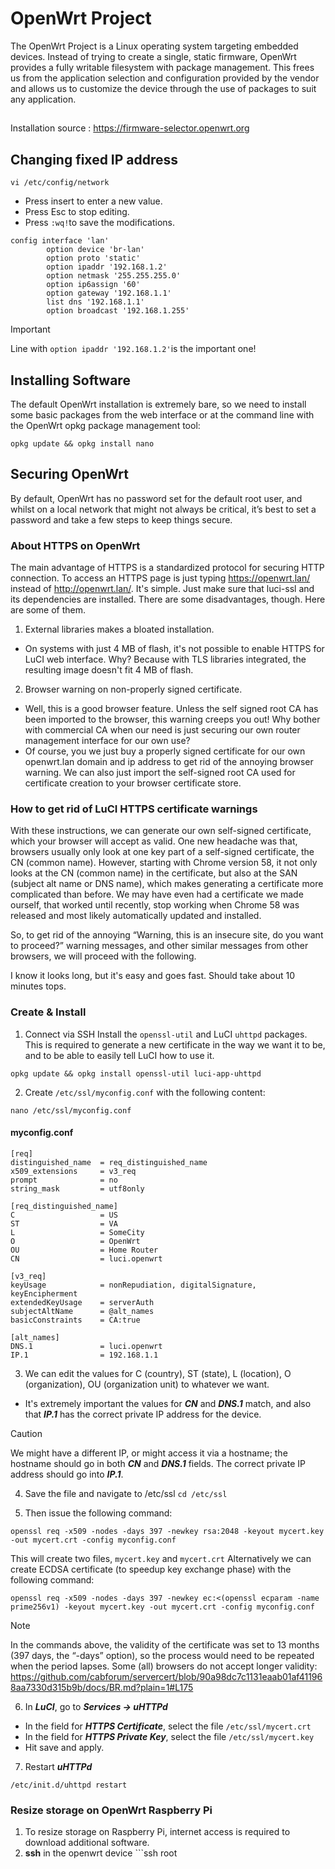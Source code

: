 # OpenWrt Project
The OpenWrt Project is a Linux operating system targeting embedded devices. Instead of trying to create a single, static firmware, OpenWrt provides a fully writable filesystem with package management. This frees us from the application selection and configuration provided by the vendor and allows us to customize the device through the use of packages to suit any application.

## 
Installation source : https://firmware-selector.openwrt.org
## Changing fixed IP address
```
vi /etc/config/network
```
- Press insert to enter a new value.
- Press Esc to stop editing.
- Press ```:wq!```to save the modifications.

```
config interface 'lan'
        option device 'br-lan'
        option proto 'static'
        option ipaddr '192.168.1.2'
        option netmask '255.255.255.0'
        option ip6assign '60'
        option gateway '192.168.1.1'
        list dns '192.168.1.1'
        option broadcast '192.168.1.255'
```
> [!IMPORTANT]
> Line with ```option ipaddr '192.168.1.2'```is the important one!
 
## Installing Software
The default OpenWrt installation is extremely bare, so we need to install some basic packages from the web interface or at the command line with the OpenWrt opkg package management tool:
```
opkg update && opkg install nano
```

## Securing OpenWrt
By default, OpenWrt has no password set for the default root user, and whilst on a local network that might not always be critical, it’s best to set a password and take a few steps to keep things secure.

### About HTTPS on OpenWrt
The main advantage of HTTPS is a standardized protocol for securing HTTP connection. To access an HTTPS page is just typing https://openwrt.lan/ instead of http://openwrt.lan/. It's simple. Just make sure that luci-ssl and its dependencies are installed.
There are some disadvantages, though. Here are some of them.
1. External libraries makes a bloated installation.
 - On systems with just 4 MB of flash, it's not possible to enable HTTPS for LuCI web interface. Why? Because with TLS libraries integrated, the resulting image doesn't fit 4 MB of flash.
2. Browser warning on non-properly signed certificate.
 - Well, this is a good browser feature. Unless the self signed root CA has been imported to the browser, this warning creeps you out! Why bother with commercial CA when our need is just securing our own router management interface for our own use?
 - Of course, you we just buy a properly signed certificate for our own openwrt.lan domain and ip address to get rid of the annoying browser warning. We can also just import the self-signed root CA used for certificate creation to your browser certificate store. 

### How to get rid of LuCI HTTPS certificate warnings
With these instructions, we can generate our own self-signed certificate, which your browser will accept as valid. 
One new headache was that, browsers usually only look at one key part of a self-signed certificate, the CN (common name). However, starting with Chrome version 58, it not only looks at the CN (common name) in the certificate, but also at the SAN (subject alt name or DNS name), which makes generating a certificate more complicated than before. We may have even had a certificate we made ourself, that worked until recently, stop working when Chrome 58 was released and most likely automatically updated and installed.

So, to get rid of the annoying “Warning, this is an insecure site, do you want to proceed?” warning messages, and other similar messages from other browsers, we will proceed with the following.

I know it looks long, but it's easy and goes fast. Should take about 10 minutes tops. 

### Create & Install
1. Connect via SSH
  Install the ```openssl-util``` and LuCI ```uhttpd``` packages. This is required to generate a new certificate in the way we want it to be, and to be able to easily tell LuCI how to use it.
```
opkg update && opkg install openssl-util luci-app-uhttpd
```
2. Create ```/etc/ssl/myconfig.conf``` with the following content:
```
nano /etc/ssl/myconfig.conf
```

#### myconfig.conf
```
[req]
distinguished_name  = req_distinguished_name
x509_extensions     = v3_req
prompt              = no
string_mask         = utf8only
     
[req_distinguished_name]
C                   = US
ST                  = VA
L                   = SomeCity
O                   = OpenWrt
OU                  = Home Router
CN                  = luci.openwrt

[v3_req]
keyUsage            = nonRepudiation, digitalSignature, keyEncipherment
extendedKeyUsage    = serverAuth
subjectAltName      = @alt_names
basicConstraints    = CA:true

[alt_names]
DNS.1               = luci.openwrt
IP.1                = 192.168.1.1
```

3. We can edit the values for C (country), ST (state), L (location), O (organization), OU (organization unit) to whatever we want.
 - It's extremely important the values for ***CN*** and ***DNS.1*** match, and also that ***IP.1*** has the correct private IP address for the device.
> [!CAUTION]
 We might have a different IP, or might access it via a hostname; the hostname should go in both ***CN*** and ***DNS.1*** fields. The correct private IP address should go into ***IP.1***.

4. Save the file and navigate to /etc/ssl ```cd /etc/ssl```
   
5. Then issue the following command:
```
openssl req -x509 -nodes -days 397 -newkey rsa:2048 -keyout mycert.key -out mycert.crt -config myconfig.conf
```
This will create two files, ```mycert.key``` and ```mycert.crt```
Alternatively we can create ECDSA certificate (to speedup key exchange phase) with the following command:
```
openssl req -x509 -nodes -days 397 -newkey ec:<(openssl ecparam -name prime256v1) -keyout mycert.key -out mycert.crt -config myconfig.conf
```
> [!NOTE]
> In the commands above, the validity of the certificate was set to 13 months (397 days, the “-days” option), so the process would need to be repeated when the period lapses. Some (all) browsers do not accept longer validity:
> https://github.com/cabforum/servercert/blob/90a98dc7c1131eaab01af411968aa7330d315b9b/docs/BR.md?plain=1#L175

6. In ***LuCI***, go to ***Services → uHTTPd***
 - In the field for ***HTTPS Certificate***, select the file ```/etc/ssl/mycert.crt```
 - In the field for ***HTTPS Private Key***, select the file ```/etc/ssl/mycert.key```
 - Hit save and apply.

7. Restart ***uHTTPd***
```
/etc/init.d/uhttpd restart
```

### Resize storage on OpenWrt Raspberry Pi
1. To resize storage on Raspberry Pi, internet access is required to download additional software.
2. **ssh** in the openwrt device ```ssh root
